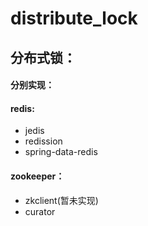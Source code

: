 # distribute_lock
## 分布式锁：
#### 分别实现：
   #### redis:
   * jedis
   * redission
   * spring-data-redis
   #### zookeeper：
   * zkclient(暂未实现)
   * curator
